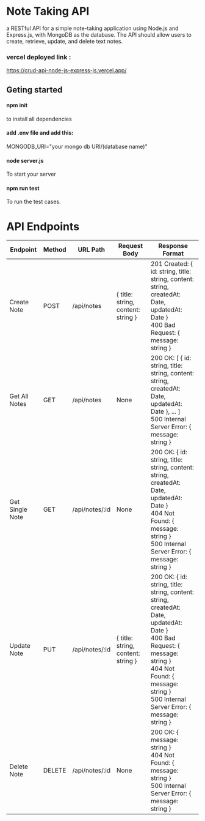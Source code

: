 # Note Taking API
a RESTful API for a simple note-taking application using Node.js and Express.js, with MongoDB as the database. The API should allow users to create, retrieve, update, and delete text notes.
### vercel deployed link :
https://crud-api-node-js-express-js.vercel.app/

## Geting started 
#### npm init
to install all dependencies

#### add .env file and add this:
MONGODB_URI="your mongo db URI/(database name)"

#### node server.js 
To start your server

#### npm run test
To run the test cases.


# API Endpoints

| Endpoint | Method | URL Path | Request Body | Response Format |
|---|---|---|---|---|
| Create Note | POST | /api/notes | { title: string, content: string } | 201 Created: { id: string, title: string, content: string, createdAt: Date, updatedAt: Date } <br/> 400 Bad Request: { message: string } |
| Get All Notes | GET | /api/notes | None | 200 OK: [ { id: string, title: string, content: string, createdAt: Date, updatedAt: Date }, ... ] <br/> 500 Internal Server Error: { message: string } |
| Get Single Note | GET | /api/notes/:id | None | 200 OK: { id: string, title: string, content: string, createdAt: Date, updatedAt: Date } <br/> 404 Not Found: { message: string } <br/> 500 Internal Server Error: { message: string } |
| Update Note | PUT | /api/notes/:id | { title: string, content: string } | 200 OK: { id: string, title: string, content: string, createdAt: Date, updatedAt: Date } <br/> 400 Bad Request: { message: string } <br/> 404 Not Found: { message: string } <br/> 500 Internal Server Error: { message: string } |
| Delete Note | DELETE | /api/notes/:id | None | 200 OK: { message: string } <br/> 404 Not Found: { message: string } <br/> 500 Internal Server Error: { message: string } |

